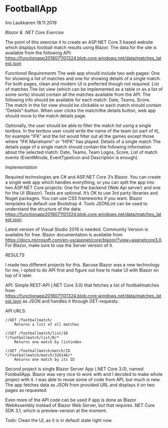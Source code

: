 # FootballApp
Iiro Laukkanen
18.11.2019

*Blazor & .NET Core Exercise*

The point of this exercise it to create an ASP.NET Core 3 based website which displays football match results using Blazor. The data for the site is available from the following API: https://functionapp2018071101324.blob.core.windows.net/data/matches_latest.json 

*Functional Requirements*
The web app should include two web pages: One for showing a list of matches and one for showing details of a single match. For both pages, clean and modern UI is preferred though not required. List of matches The list view (which can be implemented as a table or as a list of some sorts) should contain all the matches available from the API. The following info should be available for each match: Date, Teams, Score.  
The match in the list view should be clickable or each match should contain “Details”-button. When user clicks the match/the details button, web app should move to the match details page. 

Optionally, the user should be able to filter the match list using a single textbox. In the textbox user could write the name of the team (or part of it), for example “IFK” and the list would filter out all the games except those where “IFK Mariehamn” or “HIFK” has played. 
Details of a single match The details page of a single match should contain the following information about the selected match:  Date, Teams, Team Logos, Score, List of match events (EventMinute, EventTypeIcon and Description is enough). 

*Implementation*

Required technologies are C# and ASP.NET Core 3’s Blazor. You can create a single web app which handles everything, or you can split the app into two ASP.NET Core projects: One for the backend (Web Api server) and one for the UI (Blazor). Tests are optional. It’s OK to use 3rd party libraries and Nuget packages. You can use CSS frameworks if you want. Blazor templates by default use Bootstrap 4. 
Tools JSONLint can be used to understand the structure of the data: https://functionapp2018071101324.blob.core.windows.net/data/matches_latest.json. 

Latest version of Visual Studio 2019 is needed. Community Version is available for free. Blazor documentation is available from https://docs.microsoft.com/en-us/aspnet/core/blazor/?view=aspnetcore3.0. For Blazor, make sure to use the Server version of it.


*RESULTS*

I made two different projects for this. Bacuse Blazor was a new technology for me, I opted to do API first and figure out how to make UI with Blazor on top of it later.

API:
Simple REST-API (.NET Core 3.0) that fetches a list of footballmatches from https://functionapp2018071101324.blob.core.windows.net/data/matches_latest.json as JSON and handles it through GET-requests.

API URLS:

    //GET /footballmatch/
        Returns a list of all matches

    //GET /footballmatch/list/ID
    */footballmatch/list/0/*
        Returns one match by listindex

    //GET /footballmatch/match/ID
    */footballmatch/match/316146/*
        Returns one match by its ID

Second project is single Blazor Server App (.NET Core 3.0), named FootballApp. Blazor was very nice to work with and I decided to make whole project with it. I was able to reuse some of code from API, but much is new. The app fetches data as JSON from provided URL and displays it on two pages as requested.

Even more of the API code can be used if app is done as Blazor WebAssembly instead of Blazor Web Server, but that requires .NET Core SDK 3.1, which is preview-version at the moment.

Todo:
Clean the UI, as it is in default state right now.